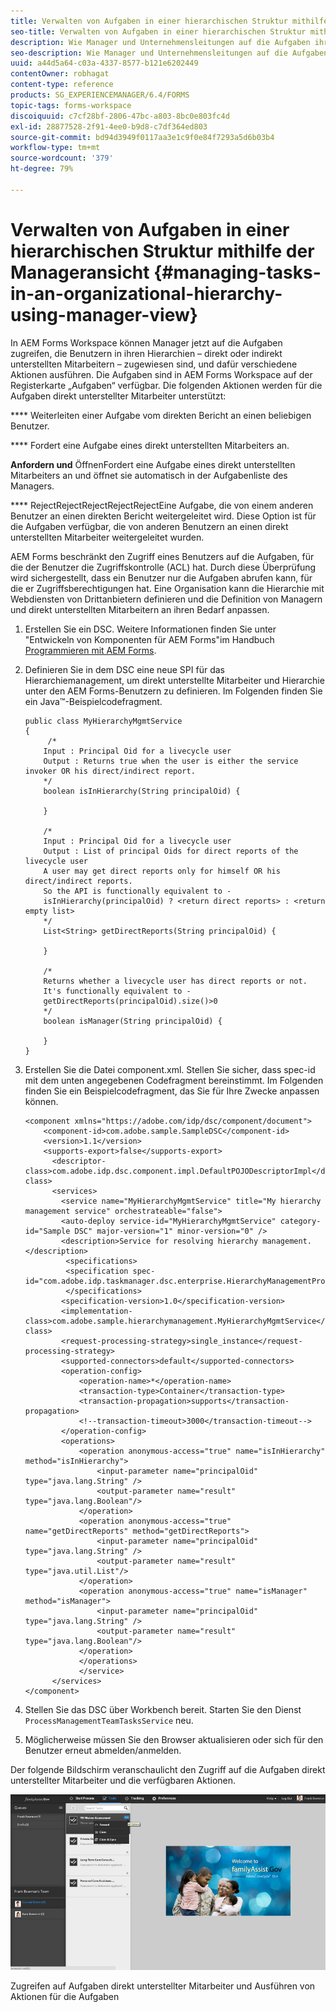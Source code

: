 ```yaml
---
title: Verwalten von Aufgaben in einer hierarchischen Struktur mithilfe der Manageransicht
seo-title: Verwalten von Aufgaben in einer hierarchischen Struktur mithilfe der Manageransicht
description: Wie Manager und Unternehmensleitungen auf die Aufgaben ihrer direkt oder indirekt unterstellten Mitarbeiter in der Registerkarte „Aufgaben“ in AEM Forms Workspace zugreifen und sie verwenden können.
seo-description: Wie Manager und Unternehmensleitungen auf die Aufgaben ihrer direkt oder indirekt unterstellten Mitarbeiter in der Registerkarte „Aufgaben“ in AEM Forms Workspace zugreifen und sie verwenden können.
uuid: a44d5a64-c03a-4337-8577-b121e6202449
contentOwner: robhagat
content-type: reference
products: SG_EXPERIENCEMANAGER/6.4/FORMS
topic-tags: forms-workspace
discoiquuid: c7cf28bf-2806-47bc-a803-8bc0e803fc4d
exl-id: 28877528-2f91-4ee0-b9d8-c7df364ed803
source-git-commit: bd94d3949f0117aa3e1c9f0e84f7293a5d6b03b4
workflow-type: tm+mt
source-wordcount: '379'
ht-degree: 79%

---
```


# Verwalten von Aufgaben in einer hierarchischen Struktur mithilfe der Manageransicht  {#managing-tasks-in-an-organizational-hierarchy-using-manager-view}

In AEM Forms Workspace können Manager jetzt auf die Aufgaben zugreifen, die Benutzern in ihren Hierarchien – direkt oder indirekt unterstellten Mitarbeitern – zugewiesen sind, und dafür verschiedene Aktionen ausführen. Die Aufgaben sind in AEM Forms Workspace auf der Registerkarte „Aufgaben“ verfügbar. Die folgenden Aktionen werden für die Aufgaben direkt unterstellter Mitarbeiter unterstützt:

**** Weiterleiten einer Aufgabe vom direkten Bericht an einen beliebigen Benutzer.

**** Fordert eine Aufgabe eines direkt unterstellten Mitarbeiters an.

**Anfordern und** ÖffnenFordert eine Aufgabe eines direkt unterstellten Mitarbeiters an und öffnet sie automatisch in der Aufgabenliste des Managers.

**** RejectRejectRejectRejectRejectEine Aufgabe, die von einem anderen Benutzer an einen direkten Bericht weitergeleitet wird. Diese Option ist für die Aufgaben verfügbar, die von anderen Benutzern an einen direkt unterstellten Mitarbeiter weitergeleitet wurden.

AEM Forms beschränkt den Zugriff eines Benutzers auf die Aufgaben, für die der Benutzer die Zugriffskontrolle (ACL) hat. Durch diese Überprüfung wird sichergestellt, dass ein Benutzer nur die Aufgaben abrufen kann, für die er Zugriffsberechtigungen hat. Eine Organisation kann die Hierarchie mit Webdiensten von Drittanbietern definieren und die Definition von Managern und direkt unterstellten Mitarbeitern an ihren Bedarf anpassen.

1. Erstellen Sie ein DSC. Weitere Informationen finden Sie unter &quot;Entwickeln von Komponenten für AEM Forms&quot;im Handbuch [Programmieren mit AEM Forms](https://www.adobe.com/go/learn_aemforms_programming_63).
1. Definieren Sie in dem DSC eine neue SPI für das Hierarchiemanagement, um direkt unterstellte Mitarbeiter und Hierarchie unter den AEM Forms-Benutzern zu definieren. Im Folgenden finden Sie ein Java™-Beispielcodefragment.

   ```as3
   public class MyHierarchyMgmtService 
   { 
        /*
       Input : Principal Oid for a livecycle user
       Output : Returns true when the user is either the service invoker OR his direct/indirect report.
       */
       boolean isInHierarchy(String principalOid) {
   
       }
   
       /* 
       Input : Principal Oid for a livecycle user
       Output : List of principal Oids for direct reports of the livecycle user
       A user may get direct reports only for himself OR his direct/indirect reports.
       So the API is functionally equivalent to - 
       isInHierarchy(principalOid) ? <return direct reports> : <return empty list>
       */
       List<String> getDirectReports(String principalOid) {
   
       }
   
       /* 
       Returns whether a livecycle user has direct reports or not.
       It's functionally equivalent to -
       getDirectReports(principalOid).size()>0
       */
       boolean isManager(String principalOid) {
   
       }  
   }
   ```

1. Erstellen Sie die Datei component.xml. Stellen Sie sicher, dass spec-id mit dem unten angegebenen Codefragment bereinstimmt. Im Folgenden finden Sie ein Beispielcodefragment, das Sie für Ihre Zwecke anpassen können.

   ```as3
   <component xmlns="https://adobe.com/idp/dsc/component/document"> 
       <component-id>com.adobe.sample.SampleDSC</component-id> 
       <version>1.1</version> 
       <supports-export>false</supports-export> 
         <descriptor-class>com.adobe.idp.dsc.component.impl.DefaultPOJODescriptorImpl</descriptor-class> 
         <services> 
           <service name="MyHierarchyMgmtService" title="My hierarchy management service" orchestrateable="false"> 
           <auto-deploy service-id="MyHierarchyMgmtService" category-id="Sample DSC" major-version="1" minor-version="0" /> 
           <description>Service for resolving hierarchy management.</description> 
            <specifications> 
            <specification spec-id="com.adobe.idp.taskmanager.dsc.enterprise.HierarchyManagementProvider"/> 
            </specifications> 
           <specification-version>1.0</specification-version> 
           <implementation-class>com.adobe.sample.hierarchymanagement.MyHierarchyMgmtService</implementation-class> 
           <request-processing-strategy>single_instance</request-processing-strategy> 
           <supported-connectors>default</supported-connectors> 
           <operation-config> 
               <operation-name>*</operation-name> 
               <transaction-type>Container</transaction-type> 
               <transaction-propagation>supports</transaction-propagation> 
               <!--transaction-timeout>3000</transaction-timeout--> 
           </operation-config> 
           <operations> 
               <operation anonymous-access="true" name="isInHierarchy" method="isInHierarchy"> 
                   <input-parameter name="principalOid" type="java.lang.String" /> 
                   <output-parameter name="result" type="java.lang.Boolean"/> 
               </operation> 
               <operation anonymous-access="true" name="getDirectReports" method="getDirectReports"> 
                   <input-parameter name="principalOid" type="java.lang.String" /> 
                   <output-parameter name="result" type="java.util.List"/> 
               </operation> 
               <operation anonymous-access="true" name="isManager" method="isManager"> 
                   <input-parameter name="principalOid" type="java.lang.String" /> 
                   <output-parameter name="result" type="java.lang.Boolean"/> 
               </operation> 
               </operations> 
               </service> 
         </services>
   </component>
   ```

1. Stellen Sie das DSC über Workbench bereit. Starten Sie den Dienst `ProcessManagementTeamTasksService` neu.
1. Möglicherweise müssen Sie den Browser aktualisieren oder sich für den Benutzer erneut abmelden/anmelden.

Der folgende Bildschirm veranschaulicht den Zugriff auf die Aufgaben direkt unterstellter Mitarbeiter und die verfügbaren Aktionen.

![cu_manager_view](assets/cu_manager_view.png)

Zugreifen auf Aufgaben direkt unterstellter Mitarbeiter und Ausführen von Aktionen für die Aufgaben

